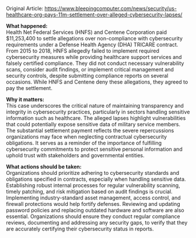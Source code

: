 Original Article: https://www.bleepingcomputer.com/news/security/us-healthcare-org-pays-11m-settlement-over-alleged-cybersecurity-lapses/

**What happened:**  
Health Net Federal Services (HNFS) and Centene Corporation paid $11,253,400 to settle allegations over non-compliance with cybersecurity requirements under a Defense Health Agency (DHA) TRICARE contract. From 2015 to 2018, HNFS allegedly failed to implement required cybersecurity measures while providing healthcare support services and falsely certified compliance. They did not conduct necessary vulnerability scans, consider audit findings, or implement critical management and security controls, despite submitting compliance reports on several occasions. While HNFS and Centene deny these allegations, they agreed to pay the settlement.

**Why it matters:**  
This case underscores the critical nature of maintaining transparency and integrity in cybersecurity practices, particularly in sectors handling sensitive information such as healthcare. The alleged lapses highlight vulnerabilities that could potentially expose sensitive data of military service members. The substantial settlement payment reflects the severe repercussions organizations may face when neglecting contractual cybersecurity obligations. It serves as a reminder of the importance of fulfilling cybersecurity commitments to protect sensitive personal information and uphold trust with stakeholders and governmental entities.

**What actions should be taken:**  
Organizations should prioritize adhering to cybersecurity standards and obligations specified in contracts, especially when handling sensitive data. Establishing robust internal processes for regular vulnerability scanning, timely patching, and risk mitigation based on audit findings is crucial. Implementing industry-standard asset management, access control, and firewall protections would help fortify defenses. Reviewing and updating password policies and replacing outdated hardware and software are also essential. Organizations should ensure they conduct regular compliance reviews, documenting and addressing any security gaps, to verify that they are accurately certifying their cybersecurity status in reports.